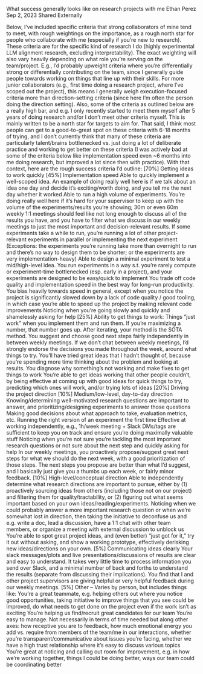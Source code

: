 What success generally looks like on research projects with me
Ethan Perez Sep 2, 2023 Shared Externally

Below, I’ve included specific criteria that strong collaborators of mine tend to meet, with rough weightings on the importance, as a rough north star for people who collaborate with me (especially if you’re new to research). These criteria are for the specific kind of research I do (highly experimental LLM alignment research, excluding interpretability). The exact weighting will also vary heavily depending on what role you’re serving on the team/project. E.g., I’d probably upweight criteria where you’re differentially strong or differentially contributing on the team, since I generally guide people towards working on things that line up with their skills. For more junior collaborators (e.g., first time doing a research project, where I’ve scoped out the project), this means I generally weigh execution-focused criteria more than direction-setting criteria (since here I’m often the person doing the direction setting). Also, some of the criteria as outlined below are a really high bar, and e.g. I only recently started to meet them myself after 5 years of doing research and/or I don’t meet other criteria myself. This is mainly written to be a north star for targets to aim for. That said, I think most people can get to a good-to-great spot on these criteria with 6-18 months of trying, and I don’t currently think that many of these criteria are particularly talent/brains bottlenecked vs. just doing a lot of deliberate practice and working to get better on these criteria (I was actively bad at some of the criteria below like implementation speed even ~6 months into me doing research, but improved a lot since then with practice). With that context, here are the rough success criteria I’d outline:
[70%] Getting ideas to work quickly
[45%] Implementation speed
Able to quickly implement a well-scoped idea. An example of doing really well here is if we talk about an idea one day and decide it’s exciting/worth doing, and you tell me the next day whether it worked
Able to run a high volume of experiments. You’re doing really well here if it’s hard for your supervisor to keep up with the volume of the experiments/results you’re showing; 30m or even 60m weekly 1:1 meetings should feel like not long enough to discuss all of the results you have, and you have to filter what we discuss in our weekly meetings to just the most important and decision-relevant results. If some experiments take a while to run, you’re running a lot of other project-relevant experiments in parallel or implementing the next experiment (Exceptions: the experiments you’re running take more than overnight to run and there’s no way to design them to be shorter; or the experiments are very implementation-heavy)
Able to design a minimal experiment to test a mid/high-level idea. You run experiments in a way s.t. you’re rarely compute or experiment-time bottlenecked (esp. early in a project), and your experiments are designed to be easy/quick to implement
You trade off code quality and implementation speed in the best way for long-run productivity. You bias heavily towards speed in general, except when you notice the project is significantly slowed down by a lack of code quality / good tooling, in which case you’re able to speed up the project by making relevant code improvements
Noticing when you’re going slowly and quickly and shamelessly asking for help
[25%] Ability to get things to work:
Things “just work” when you implement them and run them. If you’re maximizing a number, that number goes up. After iterating, your method is the SOTA method.
You suggest and choose good next steps fairly independently in between weekly meetings. If we don’t chat between weekly meetings, I’d strongly endorse the decisions you made throughout the week, around what things to try. You’ll have tried great ideas that I hadn’t thought of, because you’re spending more time thinking about the problem and looking at results.
You diagnose why something’s not working and make fixes to get things to work
You’re able to get ideas working that other people couldn’t, by being effective at coming up with good ideas for quick things to try, predicting which ones will work, and/or trying lots of ideas
[20%] Driving the project direction
[10%] Medium/low-level, day-to-day direction
Knowing/determining well-motivated research questions are important to answer, and prioritizing/designing experiments to answer those questions
Making good decisions about what approach to take, evaluation metrics, etc. Running the right version of an experiment the first time
Effective at working independently, e.g., 1h/week meeting + Slack DMs/tags are sufficient to keep you on track and ensure you’re doing maximally valuable stuff
Noticing when you’re not sure you’re tackling the most important research questions or not sure about the next step and quickly asking for help
In our weekly meetings, you proactively propose/suggest great next steps for what we should do the next week, with a good prioritization of those steps. The next steps you propose are better than what I’d suggest, and I basically just give you a thumbs up each week, or fairly minor feedback.
[10%] High-level/conceptual direction
Able to independently determine what research directions are important to pursue, either by (1) proactively sourcing ideas from others (including those not on our project) and filtering them for quality/tractability, or (2) figuring out what seems important based on your own ideas/reading/experiments.
Noticing when we could probably answer a more important research question or when we’re somewhat lost in direction, then taking the initiative to deconfuse us and e.g. write a doc, lead a discussion, have a 1:1 chat with other team members, or organize a meeting with external discussion to unblock us
You’re able to spot great project ideas, and (even better) “just got for it,” try it out without asking, and show a working prototype, effectively derisking new ideas/directions on your own.
[5%] Communicating ideas clearly
Your slack messages/plots and live presentations/discussions of results are clear and easy to understand. It takes very little time to process information you send over Slack, and a minimal number of back and forths to understand the results (separate from discussing their implications). You find that I and other project supervisors are giving helpful or very helpful feedback during our weekly meetings.
[5%] Other – Varies by person, but includes things like:
You’re a great teammate, e.g. helping others out where you notice good opportunities, taking initiative to improve things that you see could be improved, do what needs to get done on the project even if the work isn’t as exciting
You’re helping us find/recruit great candidates for our team
You’re easy to manage. Not necessarily in terms of time needed but along other axes: how receptive you are to feedback, how much emotional energy you add vs. require from members of the team/me in our interactions, whether you’re transparent/communicative about issues you’re facing, whether we have a high trust relationship where it’s easy to discuss various topics
You’re great at noticing and calling out room for improvement, e.g. in how we’re working together, things I could be doing better, ways our team could be coordinating better